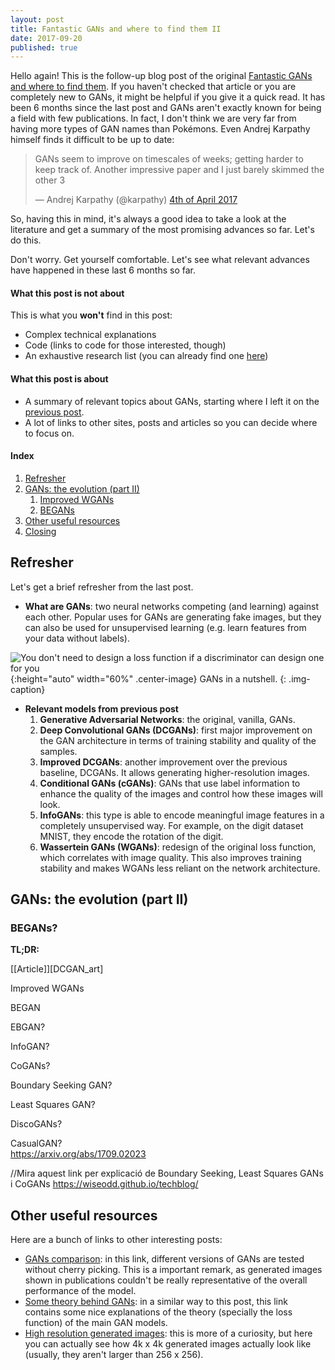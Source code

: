 ```yaml
---
layout: post
title: Fantastic GANs and where to find them II
date: 2017-09-20
published: true
---
```


Hello again! This is the follow-up blog post of the original [Fantastic GANs and where to find them][original_post]. If you haven't checked that article or you are completely new to GANs, it might be helpful if you give it a quick read. It has been 6 months since the last post and GANs aren't exactly known for being a field with few publications. In fact, I don't think we are very far from having more types of GAN names than Pokémons. Even Andrej Karpathy himself finds it difficult to be up to date:

<blockquote class="twitter-tweet tw-align-center" data-lang="en"><p lang="en" dir="ltr">GANs seem to improve on timescales of weeks; getting harder to keep track of. Another impressive paper and I just barely skimmed the other 3</p>&mdash; Andrej Karpathy (@karpathy) <a href="https://twitter.com/karpathy/status/849135057788850177">4th of April 2017</a></blockquote>
<script async src="//platform.twitter.com/widgets.js" charset="utf-8"></script>

So, having this in mind, it's always a good idea to take a look at the literature and get a summary of the most promising advances so far. Let's do this.

Don't worry. Get yourself comfortable. Let's see what relevant advances have happened in these last 6 months so far.

#### What this post is not about
This is what you __won't__ find in this post:

* Complex technical explanations
* Code (links to code for those interested, though)
* An exhaustive research list (you can already find one [here][GANpapers])

#### What this post is about
* A summary of relevant topics about GANs, starting where I left it on the [previous post](#original_post).
* A lot of links to other sites, posts and articles so you can decide where to focus on.

#### Index
1. [Refresher](#refresher)
2. [GANs: the evolution (part II)](#gans-evolution-II)
	1. [Improved WGANs](#impWGANs)
	2. [BEGANs](#BEGANs)
3. [Other useful resources](#useful-resources)
4. [Closing](#closing)

## <a name="refresher"></a> Refresher

Let's get a brief refresher from the last post.

* **What are GANs**: two neural networks competing (and learning) against each other. Popular uses for GANs are generating fake images, but they can also be used for unsupervised learning (e.g. learn features from your data without labels).

![You don't need to design a loss function if a discriminator can design one for you]({{site.baseurl}}/files/blog/Fantastic-GANs-and-where-to-find-them-II/roll_safe_GANs.jpg){:height="auto" width="60%" .center-image}
GANs in a nutshell.
{: .img-caption}

* **Relevant models from previous post**
	1. __Generative Adversarial Networks__: the original, vanilla, GANs.
	2. __Deep Convolutional GANs (DCGANs)__: first major improvement on the GAN architecture in terms of training stability and quality of the samples.
	3. __Improved DCGANs__: another improvement over the previous baseline, DCGANs. It allows generating higher-resolution images.
	4. __Conditional GANs (cGANs)__: GANs that use label information to enhance the quality of the images and control how these images will look.
	5. __InfoGANs__: this type is able to encode meaningful image features in a completely unsupervised way. For example, on the digit dataset MNIST, they encode the rotation of the digit.
	6. __Wassertein GANs (WGANs)__: redesign of the original loss function, which correlates with image quality. This also improves training stability and makes WGANs less reliant on the network architecture.

## <a name="gans-evolution-II"></a> GANs: the evolution (part II)


### <a name="dcgans"></a>BEGANs?
**TL;DR:**  

[[Article]][DCGAN_art]

Improved WGANs

BEGAN



EBGAN?

InfoGAN?

CoGANs?

Boundary Seeking GAN?

Least Squares GAN?

DiscoGANs?

CasualGAN?  
https://arxiv.org/abs/1709.02023 

//Mira aquest link per explicació de Boundary Seeking, Least Squares GANs i CoGANs
https://wiseodd.github.io/techblog/

## <a name="useful-resources"></a> Other useful resources

Here are a bunch of links to other interesting posts:

* [GANs comparison](#GANS_no_cherry): in this link, different versions of GANs are tested without cherry picking. This is a important remark, as generated images shown in publications couldn't be really representative of the overall performance of the model.
* [Some theory behind GANs](#GAN_theories): in a similar way to this post, this link contains some nice explanations of the theory (specially the loss function) of the main GAN models.
* [High resolution generated images](high_res_GANs): this is more of a curiosity, but here you can actually see how 4k x 4k generated images actually look like (usually, they aren't larger than 256 x 256).

[original_post]: http://guimperarnau.com/blog/2017/03/Fantastic-GANs-and-where-to-find-them
[GANpapers]: https://github.com/zhangqianhui/AdversarialNetsPapers
[GAN_theories]: https://github.com/YadiraF/GAN_Theories
[GANs_no_cherry]: https://github.com/khanrc/tf.gans-comparison
[high_res_GANs]: http://mtyka.github.io/machine/learning/2017/06/06/highres-gan-faces.html